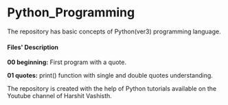 # Python_Programming
The repository has basic concepts of Python(ver3) programming language.

#### Files' Description

**00 beginning:** First program with a quote.

**01 quotes:** print() function with single and double quotes understanding.

The repository is created with the help of Python tutorials available on the Youtube channel of Harshit Vashisth.
